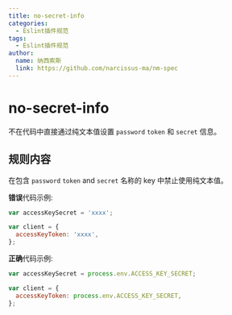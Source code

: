 ```yaml
---
title: no-secret-info
categories:
  - Eslint插件规范
tags:
  - Eslint插件规范
author:
  name: 纳西索斯
  link: https://github.com/narcissus-ma/nm-spec
---
```


# no-secret-info

不在代码中直接通过纯文本值设置 `password` `token` 和 `secret` 信息。

## 规则内容

在包含 `password` `token` and `secret` 名称的 key 中禁止使用纯文本值。

**错误**代码示例:

```js
var accessKeySecret = 'xxxx';

var client = {
  accessKeyToken: 'xxxx',
};
```

**正确**代码示例:

```js
var accessKeySecret = process.env.ACCESS_KEY_SECRET;

var client = {
  accessKeyToken: process.env.ACCESS_KEY_SECRET,
};
```
